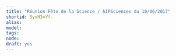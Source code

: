 ```yaml
---
title: "Réunion Fête de la Science / hIPSciences du 10/06/2017"
shortid: SyvH3vYf-
alias: 
model: 
tags: 
node: 
draft: yes
--- 
```

 
